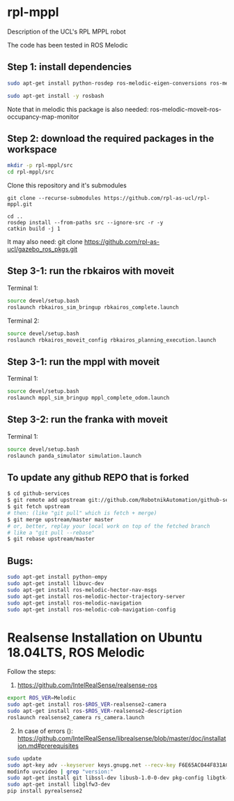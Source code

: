 # rpl-mppl
Description of the UCL's RPL MPPL robot

The code has been tested in ROS Melodic

## Step 1: install dependencies
```bash
sudo apt-get install python-rosdep ros-melodic-eigen-conversions ros-melodic-kdl-parser ros-melodic-effort-controllers ros-melodic-controller-manager ros-melodic-transmission-interface ros-melodic-combined-robot-hw ros-melodic-joint-state-controller ros-melodic-velocity-controllers ros-melodic-twist-mux ros-melodic-diff-drive-controller ros-melodic-costmap-prohibition-layer ros-melodic-moveit ros-melodic-moveit-core ros-melodic-teb-local-planner ros-melodic-move-base ros-melodic-moveit-kinematics ros-melodic-robot-localization ros-melodic-combined-robot-hw ros-melodic-joint-limits-interface ros-melodic-gmapping ros-melodic-amcl ros-melodic-position-controllers ros-melodic-joint-trajectory-controller ros-melodic-moveit-visual-tools ros-melodic-moveit-ros-planning-interface ros-melodic-ros-control ros-melodic-ros-controllers ros-melodic-global-planner ros-melodic-joint-state-publisher-gui ros-melodic-moveit-visual-tools ros-melodic-rqt-joint-trajectory-controller ros-melodic-ros-control ros-melodic-gazebo-ros-control ros-melodic-joint-trajectory-controller ros-melodic-*controller* ros-melodic-rospy* ros-melodic-rosmsg 

sudo apt-get install -y rosbash
```
Note that in melodic this package is also needed: ros-melodic-moveit-ros-occupancy-map-monitor

## Step 2: download the required packages in the workspace
```bash
mkdir -p rpl-mppl/src
cd rpl-mppl/src
```
Clone this repository and it's submodules
```
git clone --recurse-submodules https://github.com/rpl-as-ucl/rpl-mppl.git

cd ..
rosdep install --from-paths src --ignore-src -r -y
catkin build -j 1
```
It may also need: git clone https://github.com/rpl-as-ucl/gazebo_ros_pkgs.git

## Step 3-1: run the rbkairos with moveit
Terminal 1:
```bash
source devel/setup.bash
roslaunch rbkairos_sim_bringup rbkairos_complete.launch
```
Terminal 2:
```bash
source devel/setup.bash
roslaunch rbkairos_moveit_config rbkairos_planning_execution.launch
```

## Step 3-1: run the mppl with moveit
Terminal 1:
```bash
source devel/setup.bash
roslaunch mppl_sim_bringup mppl_complete_odom.launch
```

## Step 3-2: run the franka with moveit
Terminal 1:
```bash
source devel/setup.bash
roslaunch panda_simulator simulation.launch
```
## To update any github REPO that is forked
```bash
$ cd github-services
$ git remote add upstream git://github.com/RobotnikAutomation/github-services.git
$ git fetch upstream
# then: (like "git pull" which is fetch + merge)
$ git merge upstream/master master
# or, better, replay your local work on top of the fetched branch
# like a "git pull --rebase"
$ git rebase upstream/master
```

## Bugs:
```bash
sudo apt-get install python-empy
sudo apt-get install libuvc-dev 
sudo apt-get install ros-melodic-hector-nav-msgs
sudo apt-get install ros-melodic-hector-trajectory-server
sudo apt-get install ros-melodic-navigation
sudo apt-get install ros-melodic-cob-navigation-config
```

# Realsense Installation on Ubuntu 18.04LTS, ROS Melodic
Follow the steps:
1. https://github.com/IntelRealSense/realsense-ros
```bash
export ROS_VER=Melodic
sudo apt-get install ros-$ROS_VER-realsense2-camera
sudo apt-get install ros-$ROS_VER-realsense2-description
roslaunch realsense2_camera rs_camera.launch
```

2. In case of errors (): https://github.com/IntelRealSense/librealsense/blob/master/doc/installation.md#prerequisites
```bash
sudo update
sudo apt-key adv --keyserver keys.gnupg.net --recv-key F6E65AC044F831AC80A06380C8B3A55A6F3EFCDE || sudo apt-key adv --keyserver hkp://keyserver.ubuntu.com:80 --recv-key F6E65AC044F831AC80A06380C8B3A55A6F3EFCDE
modinfo uvcvideo | grep "version:"
sudo apt-get install git libssl-dev libusb-1.0-0-dev pkg-config libgtk-3-dev 
sudo apt-get install libglfw3-dev
pip install pyrealsense2
```
